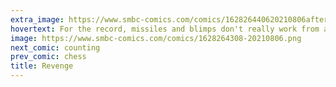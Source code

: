 ```yaml
---
extra_image: https://www.smbc-comics.com/comics/162826440620210806after.png
hovertext: For the record, missiles and blimps don't really work from a physics standpoint, but don't let that stop you being true to your bloodlust.
image: https://www.smbc-comics.com/comics/1628264308-20210806.png
next_comic: counting
prev_comic: chess
title: Revenge
---
```


